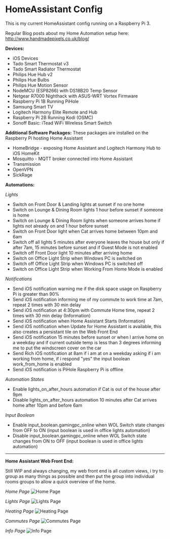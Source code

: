 # HomeAssistant Config

This is my current HomeAssistant config running on a Raspberry Pi 3.

Regular Blog posts about my Home Automation setup here: http://www.handmadepixels.co.uk/blog/

**Devices:**

 - iOS Devices
 - Tado Smart Thermostat v3
 - Tado Smart Radiator Thermostat
 - Philips Hue Hub v2
 - Philips Hue Bulbs
 - Philips Hue Motion Sensor
 - NodeMCU (ESP8266) with DS18B20 Temp Sensor
 - Netgear R7000 Nighthack with ASUS-WRT Vortex Firmware
 - Raspberry Pi 1B Running PiHole
 - Samsung Smart TV
 - Logitech Harmony Elite Remote and Hub
 - Raspberry Pi 2B Running Kodi (OSMC)
 - Sonoff Basic: iTead WiFi Wireless Smart Switch

**Additional Software Packages:**
These packages are installed on the Raspberry Pi hosting Home Assistant 

 - HomeBridge - exposing Home Assistant and Logitech Harmony Hub to iOS HomeKit
 - Mosquitto - MQTT broker connected into Home Assistant
 - Transmission
 - OpenVPN
 - SickRage

**Automations:**

*Lights*
 - Switch on Front Door & Landing lights at sunset if no one home
 - Switch on Lounge & Dining Room lights 1 hour before sunset if someone is home
 - Switch on Lounge & Dining Room lights when someone arrives home if lights not already on and 1 hour before sunset
 - Switch on Front Door light when Cat arrives home between 10pm and 6am
 - Switch off all lights 5 minutes after everyone leaves the house but only if after 7am, 15 minutes before sunset and if Guest Mode is not enabled
 - Switch off Front Door light 10 minutes after arriving home
 - Switch on Office Light Strip when Windows PC is switched on
 - Switch off Office Light Strip when Windows PC is switched off
 - Switch on Office Light Strip when Working From Home Mode is enabled
 
*Notifications*
 - Send iOS notification warning me if the disk space usage on Raspberry Pi is greater than 90%
 - Send iOS notification informing me of my commute to work time at 7am, repeat 2 times with 30 min delay
 - Send iOS notification at 4:30pm with Commute Home time, repeat 2 times with 30 min delay (Information)
 - Send iOS notification when Home Assistant Starts (Information)
 - Send iOS notification when Update for Home Assistant is available, this also creates a persistant tile on the Web Front End
 - Send iOS notification 15 minutes before sunset or when I arrive home on a weekday and if current outside temp is less than 3 degrees informing me to put the windscreen cover on the car
 - Send Rich iOS notification at 8am if i am at on a weekday asking if i am working from home, if i respond "yes" the input boolean work_from_home is enabled
 - Send iOS notification is PiHole Raspberry Pi is offline
 
*Automation States*
 - Enable lights_on_after_hours automation if Cat is out of the house after 9pm
 - Disable lights_on_after_hours automation 10 minutes after Cat arrives home after 10pm and before 6am
 
*Input Boolean*
 - Enable input_boolean.gamingpc_online when WOL Switch state changes from OFF to ON (input boolean is used in office lights automation)
 - Disable input_boolean.gamingpc_online when WOL Switch state changes from ON to OFF (input boolean is used in office lights automation)
 
----------

**Home Assistant Web Front End:**

Still WIP and always changing, my web front end is all custom views, i try to group as many things as possible and then put the group into individual rooms groups to allow a quick overview of the home.

*Home Page*
![Home Page](https://i.imgur.com/qSwapnR.png)

*Lights Page*
![Lights Page](https://i.imgur.com/1hpsXNV.png)

*Heating Page*
![Heating Page](https://i.imgur.com/KLKepVT.png)

*Commutes Page*
![Commutes Page](https://i.imgur.com/vpQmmVp.png)

*Info Page*
![Info Page](https://i.imgur.com/4uCVgwB.png)
